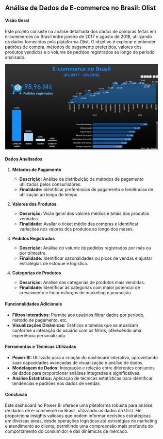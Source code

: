 ## Análise de Dados de E-commerce no Brasil: Olist

#### Visão Geral
Este projeto consiste na análise detalhada dos dados de compras feitas em e-commerces no Brasil entre janeiro de 2017 e agosto de 2018, utilizando os dados fornecidos pela plataforma Olist. O objetivo é explorar e entender padrões de compra, métodos de pagamento preferidos, valores dos produtos vendidos e o volume de pedidos registrados ao longo do período analisado.

[![](olist.gif)](https://app.powerbi.com/view?r=eyJrIjoiNjMxN2ZiMzAtMmUxMC00MDk1LTg1ODAtNzg2MTFkNzQ3YmE0IiwidCI6IjEyMjExZGI2LWZiMWEtNDUwNi1iYjc2LWU5NWI3YTE0NTNiYyJ9)

#### Dados Analisados

1. **Métodos de Pagamento**
   - **Descrição:** Análise da distribuição de métodos de pagamento utilizados pelos consumidores.
   - **Finalidade:** Identificar preferências de pagamento e tendências de utilização ao longo do tempo.

2. **Valores dos Produtos**
   - **Descrição:** Visão geral dos valores médios e totais dos produtos vendidos.
   - **Finalidade:** Avaliar o ticket médio das compras e identificar variações nos valores dos produtos ao longo dos meses.

3. **Pedidos Registrados**
   - **Descrição:** Análise do volume de pedidos registrados por mês ou por trimestre.
   - **Finalidade:** Identificar sazonalidades ou picos de vendas e ajustar estratégias de estoque e logística.

6. **Categorias de Produtos**
   - **Descrição:** Análise das categorias de produtos mais vendidas.
   - **Finalidade:** Identificar as categorias com maior potencial de crescimento e focar esforços de marketing e promoção.

#### Funcionalidades Adicionais
- **Filtros Interativos:** Permite aos usuários filtrar dados por período, método de pagamento, etc.
- **Visualizações Dinâmicas:** Gráficos e tabelas que se atualizam conforme a interação do usuário com os filtros, oferecendo uma experiência personalizada.

#### Ferramentas e Técnicas Utilizadas
- **Power BI:** Utilizado para a criação do dashboard interativo, aproveitando suas capacidades avançadas de visualização e análise de dados.
- **Modelagem de Dados:** Integração e relação entre diferentes conjuntos de dados para proporcionar análises integradas e significativas.
- **Análise Estatística:** Aplicação de técnicas estatísticas para identificar tendências e padrões nos dados de vendas.

#### Conclusão
Este dashboard no Power BI oferece uma plataforma robusta para análise de dados de e-commerce no Brasil, utilizando os dados da Olist. Ele proporciona insights valiosos que podem informar decisões estratégicas em diversas áreas, desde operações logísticas até estratégias de marketing e atendimento ao cliente, permitindo uma compreensão mais profunda do comportamento do consumidor e das dinâmicas de mercado.

